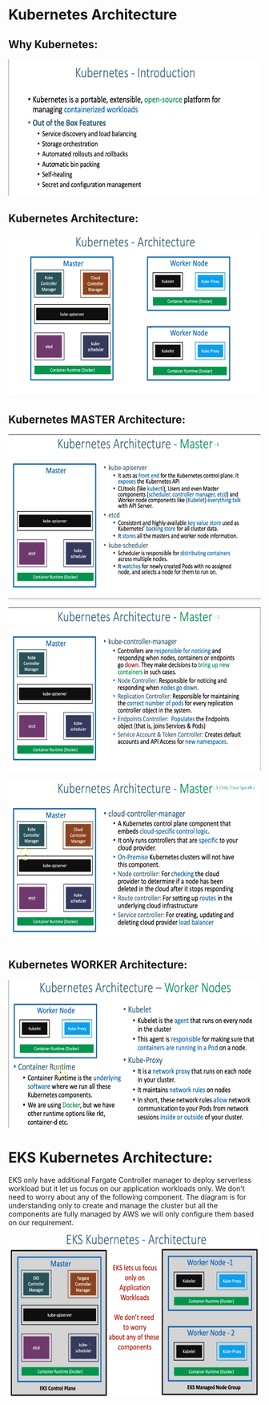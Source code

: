 # Kubernetes Architecture

## Why Kubernetes:

<img src="./images/K8s-Architecture/media/image1.png"
style="width:6.5in;height:2.83472in" />

## 

## Kubernetes Architecture:

<img src="./images/K8s-Architecture/media/image2.png"
style="width:6.5in;height:3.39931in" />

## Kubernetes MASTER Architecture:

<img src="./images/K8s-Architecture/media/image3.png"
style="width:6.5in;height:3.41667in" />

<img src="./images/K8s-Architecture/media/image4.png"
style="width:6.5in;height:3.39583in" />

<img src="./images/K8s-Architecture/media/image5.png"
style="width:6.5in;height:3.38542in" />

## Kubernetes WORKER Architecture:

<img src="./images/K8s-Architecture/media/image6.png"
style="width:6.5in;height:3.07292in" />

# EKS Kubernetes Architecture:

EKS only have additional Fargate Controller manager to deploy serverless
workload but it let us focus on our application workloads only. We don’t
need to worry about any of the following component. The diagram is for
understanding only to create and manage the cluster but all the
components are fully managed by AWS we will only configure them based on
our requirement.

<img src="./images/K8s-Architecture/media/image7.png"
style="width:6.5in;height:3.39444in" />
